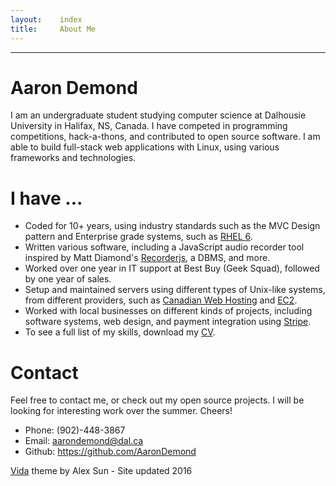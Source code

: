 ```yaml
---
layout:    index
title:     About Me
---
```



----------

# Aaron Demond


I am an undergraduate student studying computer science at Dalhousie University in Halifax, NS, Canada. I have competed in programming competitions, hack-a-thons, and contributed to open source software. I am able to build full-stack web applications with Linux, using various frameworks and technologies.

# I have ...
- Coded for 10+ years, using industry standards such as the MVC Design pattern and Enterprise grade systems, such as <a href="https://www.redhat.com/en/technologies/linux-platforms/enterprise-linux">RHEL 6</a>.
- Written various software, including a JavaScript audio recorder tool inspired by Matt Diamond's <a href="https://github.com/mattdiamond/Recorderjs">Recorderjs</a>, a DBMS, and more.
- Worked over one year in IT support at Best Buy (Geek Squad), followed by one year of sales.
- Setup and maintained servers using different types of Unix-like systems, from different providers, such as <a href="https://www.canadianwebhosting.com/">Canadian Web Hosting</a> and <a href="https://aws.amazon.com/ec2/">EC2</a>.
- Worked with local businesses on different kinds of projects, including software systems, web design, and payment integration using <a href="https://stripe.com/ca">Stripe</a>.
- To see a full list of my skills, download my <a href="/downloads/aaron_demond_CV.doc" download>CV</a>.


# Contact
Feel free to contact me, or check out my open source projects. I will be looking for interesting work over the summer. Cheers!

- Phone: (902)-448-3867
- Email: aarondemond@dal.ca
- Github: <a href="https://github.com/AaronDemond">https://github.com/AaronDemond</a>



<a style="clear: both" href="https://github.com/syaning/vida">Vida</a> theme by Alex Sun - Site updated 2016
